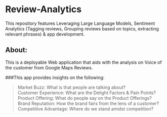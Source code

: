 # Review-Analytics
This repository features Leveraging Large Language Models, Sentiment Analytics (Tagging reviews, Grouping reviews based on topics, extracting relevant phrases) & app development.

## About:
This is a deployable Web application that aids with the analysis on Voice of the customer from Google Maps Reviews.

###This app provides insights on the following:
> Market Buzz: What is that people are talking about? <br>
> Customer Experience: What are the Delight Factors & Pain Points?<br>
> Product Offering: What do people say on the Product Offerings?<br>
> Brand Reputation: How the brand fairs from the lens of a customer?<br>
> Competitive Advantage: Where do we stand amidst competition?<br>
